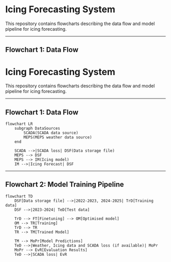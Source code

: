 # Icing Forecasting System

This repository contains flowcharts describing the data flow and model pipeline for icing forecasting.

---

## Flowchart 1: Data Flow

# Icing Forecasting System

This repository contains flowcharts describing the data flow and model pipeline for icing forecasting.

---

## Flowchart 1: Data Flow

```mermaid
flowchart LR
    subgraph DataSources
        SCADA(SCADA data source)
        MEPS(MEPS weather data source)
    end

    SCADA -->|SCADA loss| DSF(Data storage file)
    MEPS --> DSF
    MEPS --> IM(Icing model)
    IM -->|Icing Forecast| DSF
```

---

## Flowchart 2: Model Training Pipeline

```mermaid
flowchart TD
    DSF[Data storage file] -->|2022-2023, 2024-2025| TrD[Training data]
    DSF -->|2023-2024| TeD[Test data]

    TrD --> FT[Finetuning] --> OM[Optimised model]
    OM --> TR[Training]
    TrD --> TR
    TR --> TM[Trained Model]

    TM --> MoPr[Model Predictions]
    TeD -->|Weather, Icing data and SCADA loss (if available)| MoPr
    MoPr --> EvR[Evaluation Results]
    TeD -->|SCADA loss| EvR



